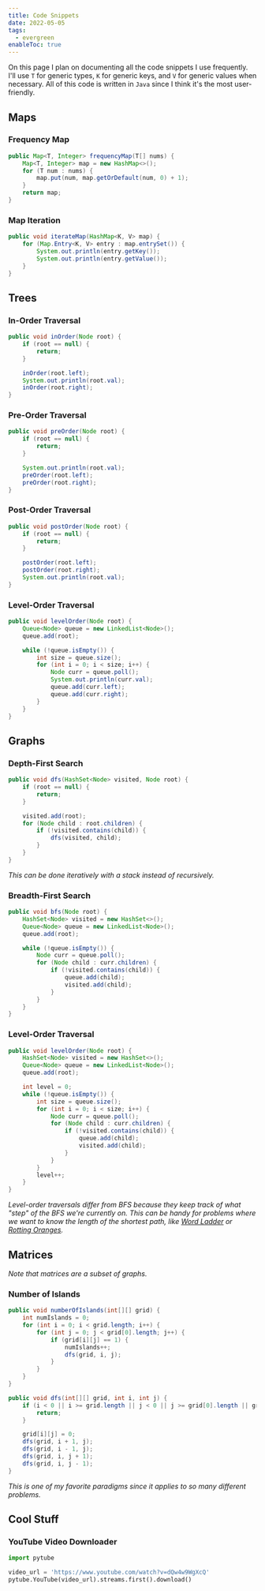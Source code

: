 ```yaml
---
title: Code Snippets
date: 2022-05-05
tags:
  - evergreen
enableToc: true
---
```

On this page I plan on documenting all the code snippets I use frequently. I'll use `T` for generic types, `K` for generic keys, and `V` for generic values when necessary. All of this code is written in `Java` since I think it's the most user-friendly.

## Maps

### Frequency Map
```java
public Map<T, Integer> frequencyMap(T[] nums) {
    Map<T, Integer> map = new HashMap<>();
    for (T num : nums) {
        map.put(num, map.getOrDefault(num, 0) + 1);
    }
    return map;
}
```

### Map Iteration
```java
public void iterateMap(HashMap<K, V> map) {
    for (Map.Entry<K, V> entry : map.entrySet()) {
        System.out.println(entry.getKey());
        System.out.println(entry.getValue());
    }
}
```

## Trees

### In-Order Traversal
```java
public void inOrder(Node root) {
    if (root == null) {
        return;
    }

    inOrder(root.left);
    System.out.println(root.val);
    inOrder(root.right);
}
```

### Pre-Order Traversal
```java
public void preOrder(Node root) {
    if (root == null) {
        return;
    }

    System.out.println(root.val);
    preOrder(root.left);
    preOrder(root.right);
}
```

### Post-Order Traversal
```java
public void postOrder(Node root) {
    if (root == null) {
        return;
    }

    postOrder(root.left);
    postOrder(root.right);
    System.out.println(root.val);
}
```

### Level-Order Traversal
```java
public void levelOrder(Node root) {
    Queue<Node> queue = new LinkedList<Node>();
    queue.add(root);

    while (!queue.isEmpty()) {
        int size = queue.size();
        for (int i = 0; i < size; i++) {
            Node curr = queue.poll();
            System.out.println(curr.val);
            queue.add(curr.left);
            queue.add(curr.right);
        }
    }
}
```

## Graphs

### Depth-First Search
```java
public void dfs(HashSet<Node> visited, Node root) {
    if (root == null) {
        return;
    }

    visited.add(root);
    for (Node child : root.children) {
        if (!visited.contains(child)) {
            dfs(visited, child);
        }
    }
}

```
*This can be done iteratively with a stack instead of recursively.*

### Breadth-First Search
```java
public void bfs(Node root) {
    HashSet<Node> visited = new HashSet<>();
    Queue<Node> queue = new LinkedList<Node>();
    queue.add(root);

    while (!queue.isEmpty()) {
        Node curr = queue.poll();
        for (Node child : curr.children) {
            if (!visited.contains(child)) {
                queue.add(child);
                visited.add(child);
            }
        }
    }
}
```

### Level-Order Traversal
```java
public void levelOrder(Node root) {
    HashSet<Node> visited = new HashSet<>();
    Queue<Node> queue = new LinkedList<Node>();
    queue.add(root);

    int level = 0;
    while (!queue.isEmpty()) {
        int size = queue.size();
        for (int i = 0; i < size; i++) {
            Node curr = queue.poll();
            for (Node child : curr.children) {
                if (!visited.contains(child)) {
                    queue.add(child);
                    visited.add(child);
                }
            }
        }
        level++;
    }
}
```
*Level-order traversals differ from BFS because they keep track of what "step" of the BFS we're currently on. This can be handy for problems where we want to know the length of the shortest path, like [Word Ladder](https://leetcode.com/problems/word-ladder/) or [Rotting Oranges](https://leetcode.com/problems/rotting-oranges/).*

## Matrices
*Note that matrices are a subset of graphs.*

### Number of Islands
```java
public void numberOfIslands(int[][] grid) {
    int numIslands = 0;
    for (int i = 0; i < grid.length; i++) {
        for (int j = 0; j < grid[0].length; j++) {
            if (grid[i][j] == 1) {
                numIslands++;
                dfs(grid, i, j);
            }
        }
    }
}

public void dfs(int[][] grid, int i, int j) {
    if (i < 0 || i >= grid.length || j < 0 || j >= grid[0].length || grid[i][j] == 0) {
        return;
    }

    grid[i][j] = 0;
    dfs(grid, i + 1, j);
    dfs(grid, i - 1, j);
    dfs(grid, i, j + 1);
    dfs(grid, i, j - 1);
}
```
*This is one of my favorite paradigms since it applies to so many different problems.*


## Cool Stuff
### YouTube Video Downloader
```python
import pytube

video_url = 'https://www.youtube.com/watch?v=dQw4w9WgXcQ'
pytube.YouTube(video_url).streams.first().download()
```
